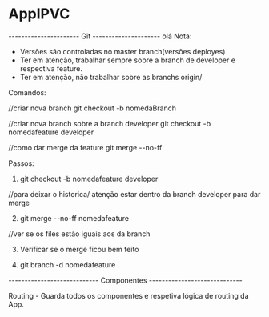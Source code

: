 # AppIPVC

---------------------- Git ---------------------
olá
Nota:

- Versões são controladas no master branch(versões deployes)
- Ter em atenção, trabalhar sempre sobre a branch de developer e respectiva feature.
- Ter em atenção, não trabalhar sobre as branchs origin/

Comandos:

//criar nova branch
git checkout -b nomedaBranch

//criar nova branch sobre a branch developer
git checkout -b nomedafeature developer

//como dar merge da feature
git merge --no-ff

Passos:

1. git checkout -b nomedafeature developer

//para deixar o historica/ atenção estar dentro da branch developer para dar merge

2. git merge --no-ff nomedafeature

//ver se os files estão iguais aos da branch

3. Verificar se o merge ficou bem feito

4. git branch -d nomedafeature

---------------------------- Componentes -----------------------------

Routing - Guarda todos os componentes e respetiva lógica de routing da App.
